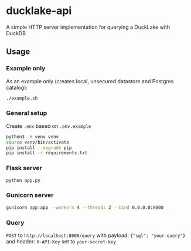 # ducklake-api

A simple HTTP server implementation for querying a DuckLake with DuckDB

## Usage

### Example only

As an example only (creates local, unsecured datastore and Postgres catalog):
```sh
./example.sh
```

### General setup

Create `.env` based on `.env.example`

```sh
python3 -m venv venv
source venv/bin/activate
pip install --upgrade pip
pip install -r requirements.txt
```

### Flask server

```sh
python app.py
```


### Gunicorn server

```sh
gunicorn app:app --workers 4 --threads 2 --bind 0.0.0.0:8000
```

### Query

`POST` to `http://localhost:8000/query` with payload: `{"sql": "your-query"}` and header: `X-API-Key` set to `your-secret-key`